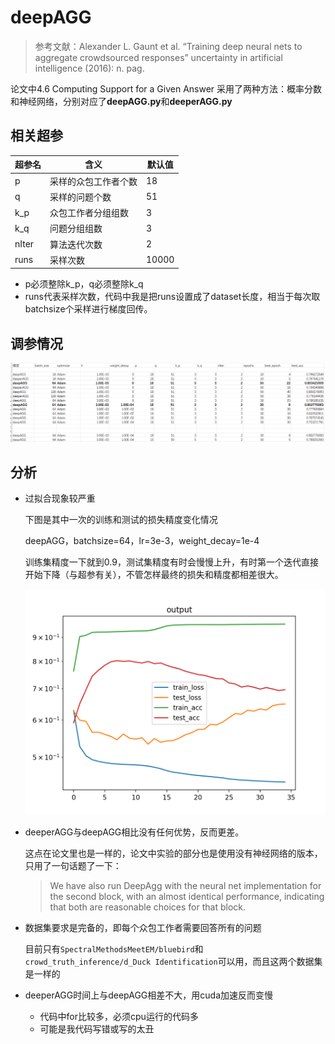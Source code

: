 # deepAGG

> 参考文献：Alexander L. Gaunt et al. “Training deep neural nets to aggregate crowdsourced responses” uncertainty in artificial intelligence (2016): n. pag.

论文中4.6 Computing Support for a Given Answer 采用了两种方法：概率分数和神经网络，分别对应了**deepAGG.py**和**deeperAGG.py**

## 相关超参
| 超参名 | 含义                 | 默认值 |
| ------ | -------------------- | ------ |
| p      | 采样的众包工作者个数 | 18     |
| q      | 采样的问题个数       | 51     |
| k_p    | 众包工作者分组组数   | 3      |
| k_q    | 问题分组组数         | 3      |
| nIter  | 算法迭代次数         | 2      |
| runs   | 采样次数             | 10000  |

- p必须整除k_p，q必须整除k_q
- runs代表采样次数，代码中我是把runs设置成了dataset长度，相当于每次取batchsize个采样进行梯度回传。

## 调参情况


![](./.assets/10-25调参.png)

## 分析

- 过拟合现象较严重

    下图是其中一次的训练和测试的损失精度变化情况

    deepAGG，batchsize=64，lr=3e-3，weight_decay=1e-4

    训练集精度一下就到0.9，测试集精度有时会慢慢上升，有时第一个迭代直接开始下降（与超参有关），不管怎样最终的损失和精度都相差很大。

    ![](output_batches/output64_3e-3_1e-4/deepAGG/bluebird/output.png)

- deeperAGG与deepAGG相比没有任何优势，反而更差。
  
    这点在论文里也是一样的，论文中实验的部分也是使用没有神经网络的版本，只用了一句话题了一下：
    > We have also run DeepAgg with the neural net implementation for the second block, with an almost identical performance, indicating that both are reasonable choices for that block.

- 数据集要求是完备的，即每个众包工作者需要回答所有的问题

    目前只有`SpectralMethodsMeetEM/bluebird`和`crowd_truth_inference/d_Duck Identification`可以用，而且这两个数据集是一样的

- deeperAGG时间上与deepAGG相差不大，用cuda加速反而变慢
  - 代码中for比较多，必须cpu运行的代码多
  - 可能是我代码写错或写的太丑